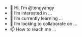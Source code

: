- 👋 Hi, I’m @tengyangy
- 👀 I’m interested in ...
- 🌱 I’m currently learning ...
- 💞️ I’m looking to collaborate on ...
- 📫 How to reach me ...

<!---
tengyangy/tengyangy is a ✨ special ✨ repository because its `README.md` (this file) appears on your GitHub profile.
You can click the Preview link to take a look at your changes.
--->
